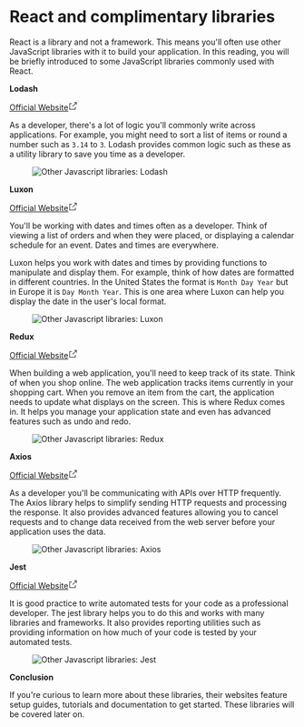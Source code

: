 # React and complimentary libraries

React is a library and not a framework. This means you'll often use other JavaScript libraries with it to build your application. In this reading, you will be briefly introduced to some JavaScript libraries commonly used with React.

**Lodash**

<span><a target="_blank" rel="noopener nofollow noreferrer" href="https://lodash.com/" class="css-gcjbqe"><span><span>Official Website</span></span><svg aria-labelledby="cds-react-aria-37-title" fill="none" focusable="false" height="16" role="img" viewBox="0 0 16 16" width="16" class="css-1lzqdox" id="cds-react-aria-37"><title id="cds-react-aria-37-title">Opens in a new tab</title><path fill-rule="evenodd" clip-rule="evenodd" d="M1.5 3.5H6v1H2.5v9h9V10h1v4.5h-11v-11zM13.5 2.5H10v-1h4.5V6h-1V2.5z" fill="currentColor"></path><path fill-rule="evenodd" clip-rule="evenodd" d="M6.646 8.646l7-7 .708.708-7 7-.708-.708z" fill="currentColor"></path></svg></a></span>

As a developer, there's a lot of logic you'll commonly write across applications. For example, you might need to sort a list of items or round a number such as `3.14` to `3`. Lodash provides common logic such as these as a utility library to save you time as a developer.

<figure role="figure" contenteditable="false"><img src="https://d3c33hcgiwev3.cloudfront.net/imageAssetProxy.v1/6PPhvQmNRMmz4b0JjSTJAg_2fa2b1bd3ab94ace92fd29cc0f2552e1_lodash.png?expiry=1712448000000&amp;hmac=xFjpHBZJJ_yKFkAsn5lYLnkz4M8xu6sPBgxGCLHdOf8" alt="Other Javascript libraries: Lodash" data-asset-id="6PPhvQmNRMmz4b0JjSTJAg" class="cml-image-default undefined"></figure>

**Luxon**

<span><a target="_blank" rel="noopener nofollow noreferrer" href="https://moment.github.io/luxon/#/" class="css-gcjbqe"><span><span>Official Website</span></span><svg aria-labelledby="cds-react-aria-38-title" fill="none" focusable="false" height="16" role="img" viewBox="0 0 16 16" width="16" class="css-1lzqdox" id="cds-react-aria-38"><title id="cds-react-aria-38-title">Opens in a new tab</title><path fill-rule="evenodd" clip-rule="evenodd" d="M1.5 3.5H6v1H2.5v9h9V10h1v4.5h-11v-11zM13.5 2.5H10v-1h4.5V6h-1V2.5z" fill="currentColor"></path><path fill-rule="evenodd" clip-rule="evenodd" d="M6.646 8.646l7-7 .708.708-7 7-.708-.708z" fill="currentColor"></path></svg></a></span>

You'll be working with dates and times often as a developer. Think of viewing a list of orders and when they were placed, or displaying a calendar schedule for an event. Dates and times are everywhere.

Luxon helps you work with dates and times by providing functions to manipulate and display them. For example, think of how dates are formatted in different countries. In the United States the format is `Month Day Year` but in Europe it is `Day Month Year`. This is one area where Luxon can help you display the date in the user's local format.

<figure role="figure" contenteditable="false"><img src="https://d3c33hcgiwev3.cloudfront.net/imageAssetProxy.v1/DJVPki_uTtKVT5Iv7h7SnQ_4e9070251db24d8db87a7ccd13befde1_luxon.png?expiry=1712448000000&amp;hmac=eFuACdt-aX74UamBdGOOFcJmSep1fuSKLLGdRtRjhWc" alt="Other Javascript libraries: Luxon" data-asset-id="DJVPki_uTtKVT5Iv7h7SnQ" class="cml-image-default undefined"></figure>

**Redux**

<span><a target="_blank" rel="noopener nofollow noreferrer" href="https://redux.js.org/" class="css-gcjbqe"><span><span>Official Website</span></span><svg aria-labelledby="cds-react-aria-39-title" fill="none" focusable="false" height="16" role="img" viewBox="0 0 16 16" width="16" class="css-1lzqdox" id="cds-react-aria-39"><title id="cds-react-aria-39-title">Opens in a new tab</title><path fill-rule="evenodd" clip-rule="evenodd" d="M1.5 3.5H6v1H2.5v9h9V10h1v4.5h-11v-11zM13.5 2.5H10v-1h4.5V6h-1V2.5z" fill="currentColor"></path><path fill-rule="evenodd" clip-rule="evenodd" d="M6.646 8.646l7-7 .708.708-7 7-.708-.708z" fill="currentColor"></path></svg></a></span>

When building a web application, you'll need to keep track of its state. Think of when you shop online. The web application tracks items currently in your shopping cart. When you remove an item from the cart, the application needs to update what displays on the screen. This is where Redux comes in. It helps you manage your application state and even has advanced features such as undo and redo.

<figure role="figure" contenteditable="false"><img src="https://d3c33hcgiwev3.cloudfront.net/imageAssetProxy.v1/qIYlcXXASmGGJXF1wNpheQ_6685db7e36ad4e888d597c9ab8555ae1_redux.png?expiry=1712448000000&amp;hmac=V_zDnFUHQxM2_mes-0c0lZ2USFZr97KV6CH16L8dTug" alt="Other Javascript libraries: Redux" data-asset-id="qIYlcXXASmGGJXF1wNpheQ" class="cml-image-default undefined"></figure>

**Axios**

<span><a target="_blank" rel="noopener nofollow noreferrer" href="https://axios-http.com/" class="css-gcjbqe"><span><span>Official Website</span></span><svg aria-labelledby="cds-react-aria-40-title" fill="none" focusable="false" height="16" role="img" viewBox="0 0 16 16" width="16" class="css-1lzqdox" id="cds-react-aria-40"><title id="cds-react-aria-40-title">Opens in a new tab</title><path fill-rule="evenodd" clip-rule="evenodd" d="M1.5 3.5H6v1H2.5v9h9V10h1v4.5h-11v-11zM13.5 2.5H10v-1h4.5V6h-1V2.5z" fill="currentColor"></path><path fill-rule="evenodd" clip-rule="evenodd" d="M6.646 8.646l7-7 .708.708-7 7-.708-.708z" fill="currentColor"></path></svg></a></span>

As a developer you'll be communicating with APIs over HTTP frequently. The Axios library helps to simplify sending HTTP requests and processing the response. It also provides advanced features allowing you to cancel requests and to change data received from the web server before your application uses the data.

<figure role="figure" contenteditable="false"><img src="https://d3c33hcgiwev3.cloudfront.net/imageAssetProxy.v1/e4ATjMUyQ_GAE4zFMtPx6w_b150947697044d898fae5ad6ae0b4ee1_axios.png?expiry=1712448000000&amp;hmac=9d29WtDCSMput-KqayZsHaZAX8XU0G1u0OE0kIi3cvs" alt="Other Javascript libraries: Axios " data-asset-id="e4ATjMUyQ_GAE4zFMtPx6w" class="cml-image-default undefined"></figure>

**Jest**

<span><a target="_blank" rel="noopener nofollow noreferrer" href="https://jestjs.io/" class="css-gcjbqe"><span><span>Official Website</span></span><svg aria-labelledby="cds-react-aria-41-title" fill="none" focusable="false" height="16" role="img" viewBox="0 0 16 16" width="16" class="css-1lzqdox" id="cds-react-aria-41"><title id="cds-react-aria-41-title">Opens in a new tab</title><path fill-rule="evenodd" clip-rule="evenodd" d="M1.5 3.5H6v1H2.5v9h9V10h1v4.5h-11v-11zM13.5 2.5H10v-1h4.5V6h-1V2.5z" fill="currentColor"></path><path fill-rule="evenodd" clip-rule="evenodd" d="M6.646 8.646l7-7 .708.708-7 7-.708-.708z" fill="currentColor"></path></svg></a></span>

It is good practice to write automated tests for your code as a professional developer. The jest library helps you to do this and works with many libraries and frameworks. It also provides reporting utilities such as providing information on how much of your code is tested by your automated tests.

<figure role="figure" contenteditable="false"><img src="https://d3c33hcgiwev3.cloudfront.net/imageAssetProxy.v1/OyjC8JaDR6yowvCWgyeswQ_0a9ae6e00b564488b2683f0612f1e5e1_jest.png?expiry=1712448000000&amp;hmac=uoPynPLgUFGwK3ozNozA886VGzIEZ_onLeMge3Y5ei0" alt="Other Javascript libraries: Jest " data-asset-id="OyjC8JaDR6yowvCWgyeswQ" class="cml-image-default undefined"></figure>

**Conclusion**

If you're curious to learn more about these libraries, their websites feature setup guides, tutorials and documentation to get started. These libraries will be covered later on.